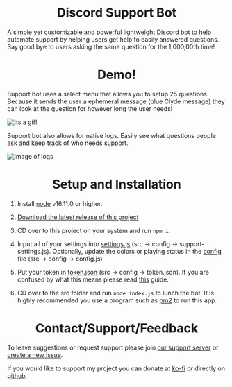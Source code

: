 <h1 align="center">Discord Support Bot</h1>

A simple yet customizable and powerful lightweight Discord bot to help automate support by helping users get help to easily answered questions. Say good bye to users asking the same question for the 1,000,00th time!

<h1 align="center">Demo!</h1>

Support bot uses a select menu that allows you to setup 25 questions. Because it sends the user a ephemeral message (blue Clyde message) they can look at the question for however long the user needs!

![Its a gif!](https://cdn.discordapp.com/attachments/833171605366243330/1162146123134283856/brave_hbSg8Wltqp.gif?ex=653adfeb&is=65286aeb&hm=834585c4b59c31efeec3a6f98557d19618f3261f0c2fde8f8618a5eb7ea017bf&)

Support bot also allows for native logs. Easily see what questions people ask and keep track of who needs support.

![Image of logs](https://cdn.discordapp.com/attachments/833171605366243330/1162148439111520357/Discord_2GF30kyz3h.png?ex=653ae213&is=65286d13&hm=c41eaaf4a2bf45308c09700f252f552281723950b6b6a23b91dc40f2fcf99406&)

<h1 align="center">Setup and Installation</h1>

1. Install [node](https://nodejs.org/en/) v16.11.0 or higher.

2. [Download the latest release of this project](https://github.com/Gideon-foxo/support-bot/releases)

3. CD over to this project on your system and run `npm i`.

4. Input all of your settings into [settings.js](https://github.com/Gideon-foxo/support-bot/blob/main/src/config/support-settings.js) (src -> config -> support-settings.js). Optionally, update the colors or playing status in the [config](https://github.com/Gideon-foxo/support-bot/blob/main/src/config/config.js) file (src -> config -> config.js)

5. Put your token in [token.json]() (src -> config -> token.json). If you are confused by what this means please read [this](https://discord.com/developers/docs/getting-started#step-1-creating-an-app) guide.

6. CD over to the src folder and run `node index.js` to lunch the bot. It is highly recommended you use a program such as [pm2](https://www.npmjs.com/package/pm2) to run this app.


<h1 align="center">Contact/Support/Feedback</h1>

To leave suggestions or request support please join [our support server](https://discord.gg/G2sWsCA8nS) or [create a new issue](https://github.com/Gideon-foxo/support-bot/issues).

If you would like to support my project you can donate at [ko-fi](https://foxo.gay/donate) or directly on [github](https://github.com/sponsors/Gideon-Foxo).


